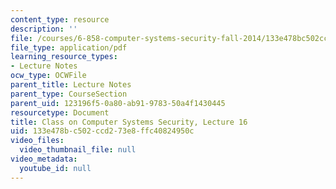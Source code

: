 ```yaml
---
content_type: resource
description: ''
file: /courses/6-858-computer-systems-security-fall-2014/133e478bc502ccd273e8ffc40824950c_MIT6_858F14_lec16.pdf
file_type: application/pdf
learning_resource_types:
- Lecture Notes
ocw_type: OCWFile
parent_title: Lecture Notes
parent_type: CourseSection
parent_uid: 123196f5-0a80-ab91-9783-50a4f1430445
resourcetype: Document
title: Class on Computer Systems Security, Lecture 16
uid: 133e478b-c502-ccd2-73e8-ffc40824950c
video_files:
  video_thumbnail_file: null
video_metadata:
  youtube_id: null
---
```

